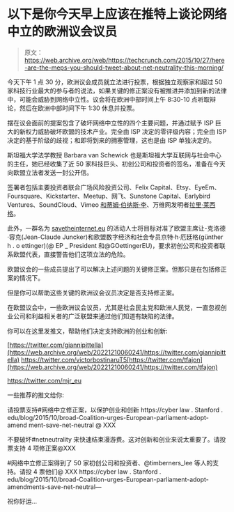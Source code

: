# 以下是你今天早上应该在推特上谈论网络中立的欧洲议会议员 

> 原文：<https://web.archive.org/web/https://techcrunch.com/2015/10/27/here-are-the-meps-you-should-tweet-about-net-neutrality-this-morning/>

今天下午 1 点 30 分，欧洲议会成员就立法进行投票，根据独立观察家和超过 50 家科技行业最大的参与者的说法，如果关键的修正案没有被推进并添加到新的法律中，可能会威胁到网络中立性。议会将在欧洲中部时间上午 8:30-10 点听取辩论，然后在欧洲中部时间下午 1:30 休息并投票。

摆在议会面前的提案包含了破坏网络中立性的四个主要问题，并通过赋予 ISP 巨大的新权力威胁破坏欧盟的技术产业。完全由 ISP 决定的零评级内容；完全由 ISP 决定的基于阶级的歧视；和即将到来的拥塞管理，这也是由 ISP 单独决定的。

斯坦福大学法学教授 Barbara van Schewick 也是斯坦福大学互联网与社会中心的主任，她已经收集了近 50 家科技巨头、初创公司和投资者的签名，准备在今天向欧盟立法者发送一封公开信。

签署者包括主要投资者联合广场风险投资公司、Felix Capital、Etsy、EyeEm、Foursquare、Kickstarter、Meetup、网飞、Sunstone Capital、Earlybird Ventures、SoundCloud、Vimeo [和蒂姆·伯纳斯·李](https://web.archive.org/web/20221210060241/http://webfoundation.org/2015/10/net-neutrality-in-europe-a-statement-from-sir-tim-berners-lee/)、万维网发明者[拉里·莱西格](https://web.archive.org/web/20221210060241/https://medium.com/@schewick/why-we-should-join-the-movement-to-save-the-internet-in-europe-larry-lessig-and-barbara-van-189b7206c6ac#.1afziab4t)。

此外，一群名为 [savetheinternet.eu](https://web.archive.org/web/20221210060241/http://savetheinternet.eu/) 的活动人士将目标对准了欧盟主席让-克洛德·容克(Jean-Claude Juncker)和欧盟数字经济和社会专员京特·h·厄廷格(günther h . o ettinger)(@ EP _ President 和@GOettingerEU)，要求初创公司和投资者联系欧盟代表，直接警告他们这项立法的危险。

欧盟议会的一些成员提出了可以解决上述问题的关键修正案。但那只是在包括修正案的情况下。

但是你可以帮助这些关键的欧洲议会议员决定是否支持修正案。

在欧盟议会中，一些欧洲议会议员，尤其是社会民主党和欧洲人民党，一直忽视创业公司和利益相关者的广泛联盟来通过他们知道有缺陷的法律。

你可以在这里发推文，帮助他们决定支持欧洲的创业和创新:

[https://twitter.com/giannipittella](https://web.archive.org/web/20221210060241/https://twitter.com/giannipittella)
https://twitter.com/victorbostinaruT5[https://twitter.com/tfajon](https://web.archive.org/web/20221210060241/https://twitter.com/tfajon)

https://twitter.com/mjr_eu

一些推荐的推文给你:

请投票支持#网络中立修正案，以保护创业和创新 https://cyber law . Stanford . edu/blog/2015/10/broad-Coalition-urges-European-parliament-adopt-amend ment-save-net-neutral @ XXX

不要破坏#netneutrality 来快速结束漫游费。这对创新和创业来说太重要了。请投票支持 4 项修正案@XXX

#网络中立修正案得到了 50 家初创公司和投资者、@timberners_lee 等人的支持。请投 4 票他们@ XXX https://cyber law . Stanford . edu/blog/2015/10/broad-Coalition-urges-European-parliament-adopt-amendments-save-net-neutral—

祝你好运…
